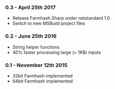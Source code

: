 ### 0.3 - April 25th 2017
* Release Farmhash.Sharp under netstandard 1.0
* Switch to new MSBuild project files

### 0.2 - June 25th 2016
* String helper functions
* 40% faster processing large (> 1KB) inputs

### 0.1 - November 12th 2015
* 32bit Farmhash implemented
* 64bit Farmhash implemented

